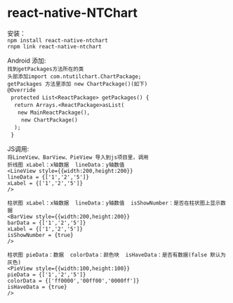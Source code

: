 # react-native-NTChart
安装：  
  `npm install react-native-ntchart`  
  `rnpm link react-native-ntchart`  
 
Android 添加:  
  `找到getPackages方法所在的类`    
  `头部添加import com.ntutilchart.ChartPackage;`   
  `getPackages 方法里添加 new ChartPackage()(如下)`  
  `@Override`   
    `protected List<ReactPackage> getPackages() {`  
      `return Arrays.<ReactPackage>asList(`  
         `new MainReactPackage(),`  
         `new ChartPackage()`  
      `);`  
    `}`  
 
JS调用:  
  `将LineView、BarView、PieView 导入到js项目里，调用`  
  `折线图 xLabel：x轴数据  lineData：y轴数值`  
  `<LineView style={{width:200,height:200}}`  
             `lineData = {['1','2','5']}`  
             `xLabel = {['1','2','5']}`  
      `/>`  

  `柱状图 xLabel：x轴数据  lineData：y轴数值  isShowNumber：是否在柱状图上显示数据`  
      `<BarView style={{width:200,height:200}}`  
               `barData = {['1','2','5']}`  
                `xLabel = {['1','2','5']}`  
               `isShowNumber = {true}`  
      `/>`  

  `柱状图 pieData：数据  colorData：颜色块  isHaveData：是否有数据(false 默认为灰色)`  
      `<PieView style={{width:100,height:100}}`  
               `pieData = {['1','2','5']}`  
               `colorData = {['ff0000','00ff00','0000ff']}`  
               `isHaveData = {true}`  
      `/>`  

